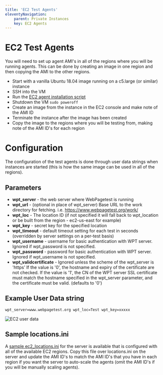 ```yaml
---
title: 'EC2 Test Agents'
eleventyNavigation:
    parent: Private Instances 
    key: EC2 Agents
---
```

# EC2 Test Agents

You will need to set up agent AMI's in all of the regions where you will be running agents. This can be done by creating an image in one region and then copying the AMI to the other regions.

* Start with a vanilla Ubuntu 18.04 image running on a c5.large (or similar) instance
* SSH into the VM
* Run the [EC2 agent installation script](https://github.com/WPO-Foundation/wptagent-install#on-amazon-ec2)
* Shutdown the VM ```sudo poweroff```
* Create an image from the instance in the EC2 console and make note of the AMI ID
* Terminate the instance after the image has been created
* Copy the image to the regions where you will be testing from, making note of the AMI ID's for each region

# Configuration

The configuration of the test agents is done through user data strings when instances are started (this is how the same image can be used in all of the regions).

## Parameters

* **wpt_server** - the web server where WebPagetest is running
* **wpt_url** - (optional in place of wpt_server) Base URL to the work directory for fetching.  i.e. https://www.webpagetest.org/work/
* **wpt_loc** - The location ID (if not specified it will fall back to wpt_location or be built from the region - ec2-us-east for example)
* **wpt_key** - secret key for the specified location
* **wpt_timeout** - default timeout setting for each test in seconds (overridden by server settings on a per-test basis)
* **wpt_username** - username for basic authentication with WPT server. Ignored if wpt_password is not specified.
* **wpt_password** - password for basic authentication with WPT server. Ignored if wpt_username is not specified.
* **wpt_validcertificate** - Ignored unless the scheme of the wpt_server is 'https' If the value is '0', the hostname and expiry of the certificate are not checked. If the value is '1', the CN of the WPT server SSL certificate must match the hostname specified in the wpt_server parameter, and the certificate must be valid. (defaults to '0')

## Example User Data string
```
wpt_server=www.webpagetest.org wpt_loc=Test wpt_key=xxxxx
```

![EC2 user data](/img/ec2config.png)

## Sample locations.ini

A [sample ec2_locations.ini](https://github.com/WPO-Foundation/webpagetest/blob/master/www/settings/ec2_locations.ini) for the server is available that is configured with all of the available EC2 regions. Copy this file over locations.ini on the server and update the AMI ID's to match the AMI ID's that you have in each region if you want the server to auto-scale the agents (omit the AMI ID's if you will be manually scaling agents).
